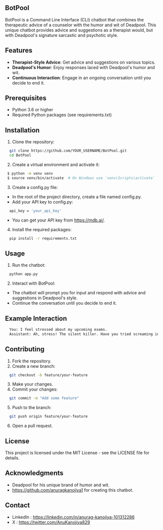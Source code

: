 ## BotPool

BotPool is a Command Line Interface (CLI) chatbot that combines the therapeutic advice of a counselor with the humor and wit of Deadpool. This unique chatbot provides advice and suggestions as a therapist would, but with Deadpool's signature sarcastic and psychotic style.

## Features

- **Therapist-Style Advice**: Get advice and suggestions on various topics.
- **Deadpool's Humor**: Enjoy responses laced with Deadpool's humor and wit.
- **Continuous Interaction**: Engage in an ongoing conversation until you decide to end it.
  
## Prerequisites

- Python 3.6 or higher
- Required Python packages (see requirements.txt)
  
## Installation

1. Clone the repository:

```sh
  git clone https://github.com/YOUR_USERNAME/BotPool.git
  cd BotPool
```

2. Create a virtual environment and activate it:

 ```sh
  $ python -m venv venv
  $ source venv/bin/activate  # On Windows use `venv\Scripts\activate`
```

3. Create a config.py file:

- In the root of the project directory, create a file named config.py.
- Add your API key to config.py:
```sh
  api_key = 'your_api_key'
```
- You can get your API key from https://mdb.ai/.

4. Install the required packages:
```sh
  pip install -r requirements.txt
```

## Usage

1. Run the chatbot:
```sh
  python app.py
```

2. Interact with BotPool:

- The chatbot will prompt you for input and respond with advice and suggestions in Deadpool's style.
- Continue the conversation until you decide to end it.

## Example Interaction

```sh
  You: I feel stressed about my upcoming exams.
  Assistant: Ah, stress! The silent killer. Have you tried screaming into a pillow? It's like a massage for your soul, just noisier. But seriously, take a break, do something fun. Even Deadpool needs downtime.
```

## Contributing

1. Fork the repository.
2. Create a new branch:
```sh
  git checkout -b feature/your-feature
```
3. Make your changes.
4. Commit your changes:
```sh
  git commit -m "Add some feature"
```
5. Push to the branch:

```sh
  git push origin feature/your-feature
```
6. Open a pull request.

## License

This project is licensed under the MIT License - see the LICENSE file for details.

## Acknowledgments

- Deadpool for his unique brand of humor and wit.
- https://github.com/anuragkanojiya1 for creating this chatbot.

## Contact

- LinkedIn : https://linkedin.com/in/anurag-kanojiya-101312286
- X : https://twitter.com/AnuKanojiya829
